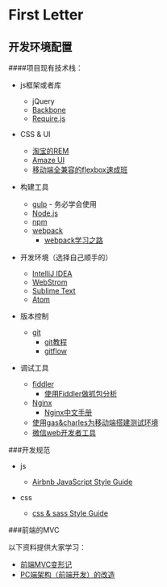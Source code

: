 # First Letter

## 开发环境配置


####项目现有技术栈：
*	js框架或者库
	*	jQuery
	*	[Backbone](http://www.css88.com/doc/backbone/)
	*	[Require.js](http://www.requirejs.cn/)
	
	
	
*	CSS & UI
	*	[淘宝的REM](https://github.com/amfe/lib-flexible)
	*	[Amaze UI](http://amazeui.org/)	
	*	[移动端全兼容的flexbox速成班](https://isux.tencent.com/flexbox.html)
	
*	构建工具
	*	[gulp](http://www.gulpjs.com.cn/)	-	务必学会使用
	*	[Node.js](http://www.runoob.com/nodejs/nodejs-tutorial.html)
	*	[npm](https://docs.npmjs.com/)		
	*	[webpack](http://webpack.github.io/)
		*	[webpack学习之路](https://github.com/wangning0/Autumn_Ning_Blog/blob/master/blogs/3-12/webpack.md)	



*	开发环境（选择自己顺手的）
	*	[IntelliJ IDEA](http://www.jetbrains.com/idea/?fromMenu)	
	*	[WebStrom](http://www.jetbrains.com/webstorm/?fromMenu)	
	*	[Sublime Text](http://www.sublimetext.com/)
	*	[Atom](https://atom.io/)
	
*	版本控制
	*	[git](https://git-scm.com/download)	
		*	[git教程](http://www.liaoxuefeng.com/wiki/0013739516305929606dd18361248578c67b8067c8c017b000/)
		*	[gitflow](http://nvie.com/posts/a-successful-git-branching-model/)	
*	调试工具
	*	[fiddler](http://www.telerik.com/fiddler)
		*	[使用Fiddler做抓包分析](http://blog.csdn.net/ohmygirl/article/details/17849983)
	*	[Nginx](http://nginx.org/en/download.html)
		*	[Nginx中文手册](http://www.nginx.cn/nginx-how-to)
	*	[使用gas&charles为移动端搭建测试环境](http://www.yuanxj.net/2015/07/mobile/)
	*	[微信web开发者工具](https://mp.weixin.qq.com/wiki/10/e5f772f4521da17fa0d7304f68b97d7e.html)
	

###开发规范

*	js
	*	[Airbnb JavaScript Style Guide](https://github.com/airbnb/javascript/tree/master/es5)	

*	css
	*	[css & sass Style Guide](https://github.com/airbnb/css)	

###前端的MVC

以下资料提供大家学习：

*	[前端MVC变形记](http://efe.baidu.com/blog/mvc-deformation/)
*	[PC端架构（前端开发）的改造](https://github.com/icepy/none-writing/issues/29#rd)		